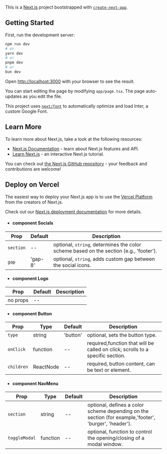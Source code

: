 This is a [Next.js](https://nextjs.org/) project bootstrapped with [`create-next-app`](https://github.com/vercel/next.js/tree/canary/packages/create-next-app).

## Getting Started

First, run the development server:

```bash
npm run dev
# or
yarn dev
# or
pnpm dev
# or
bun dev
```

Open [http://localhost:3000](http://localhost:3000) with your browser to see the result.

You can start editing the page by modifying `app/page.tsx`. The page auto-updates as you edit the file.

This project uses [`next/font`](https://nextjs.org/docs/basic-features/font-optimization) to automatically optimize and load Inter, a custom Google Font.

## Learn More

To learn more about Next.js, take a look at the following resources:

- [Next.js Documentation](https://nextjs.org/docs) - learn about Next.js features and API.
- [Learn Next.js](https://nextjs.org/learn) - an interactive Next.js tutorial.

You can check out [the Next.js GitHub repository](https://github.com/vercel/next.js/) - your feedback and contributions are welcome!

## Deploy on Vercel

The easiest way to deploy your Next.js app is to use the [Vercel Platform](https://vercel.com/new?utm_medium=default-template&filter=next.js&utm_source=create-next-app&utm_campaign=create-next-app-readme) from the creators of Next.js.

Check out our [Next.js deployment documentation](https://nextjs.org/docs/deployment) for more details.

- #### component Socials

| Prop      | Default | Description                                                                            |
| --------- | ------- | -------------------------------------------------------------------------------------- |
| `section` | --      | optional, `string`, determines the color scheme based on the section (e.g., 'footer'). |
| `gap`     | 'gap-8' | optional, `string`, adds custom gap between the social icons.                          |

- #### component Logo

| Prop     | Default | Description |
| -------- | ------- | ----------- |
| no props | --      |             |

- #### component Button

| Prop       | Type      | Default  | Description                                                                    |
| ---------- | --------- | -------- | ------------------------------------------------------------------------------ |
| `type`     | string    | 'button' | optional, sets the button type.                                                |
| `onClick`  | function  | --       | required,function that will be called on click; scrolls to a specific section. |
| `children` | ReactNode | --       | required, button content, can be text or element.                              |

- #### component NavMenu

| Prop          | Type     | Default | Description                                                                                           |
| ------------- | -------- | ------- | ----------------------------------------------------------------------------------------------------- |
| `section`     | string   | --      | optional, defines a color scheme depending on the section (for example,'footer', 'burger', 'header'). |
| `toggleModal` | function | --      | optional, function to control the opening/closing of a modal window.                                  |
